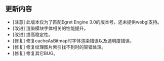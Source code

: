 ## 更新内容

* [注意] 此版本仅为了匹配Egret Engine 3.0的版本号，还未提供webgl支持。
* [改进] 渲染模块字体相关的性能提升。
* [改进] 提高稳定性。
* [修复] 修复cacheAsBitmap时字体渲染错误以及透明度错误。
* [修复] 修复纹理图片索引找不到时的容错处理。
* [修复] 修复其它BUG。